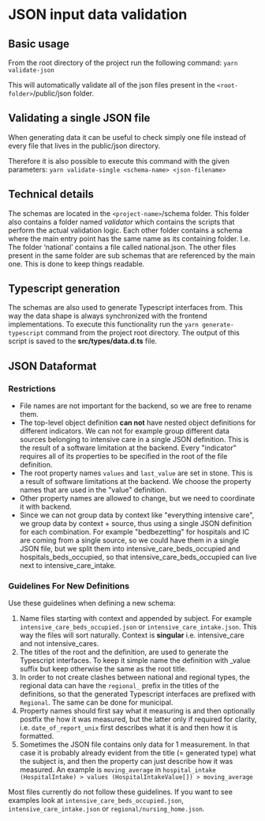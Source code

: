 # JSON input data validation

## Basic usage

From the root directory of the project run the following command: `yarn validate-json`

This will automatically validate all of the json files present in the
`<root-folder>`/public/json folder.

## Validating a single JSON file

When generating data it can be useful to check simply one file instead of every
file that lives in the public/json directory.

Therefore it is also possible to execute this command with the given parameters:
`yarn validate-single <schema-name> <json-filename>`

## Technical details

The schemas are located in the `<project-name>`/schema folder. This folder also
contains a folder named _validator_ which contains the scripts that perform the
actual validation logic. Each other folder contains a schema where the main
entry point has the same name as its containing folder. I.e. The folder
‘national’ contains a file called national.json. The other files present in the
same folder are sub schemas that are referenced by the main one. This is done to
keep things readable.

## Typescript generation

The schemas are also used to generate Typescript interfaces from. This way the
data shape is always synchronized with the frontend implementations. To execute
this functionality run the `yarn generate-typescript` command from the project
root directory. The output of this script is saved to the
**src/types/data.d.ts** file.

## JSON Dataformat

### Restrictions

- File names are not important for the backend, so we are free to rename them.
- The top-level object definition **can not** have nested object definitions for
  different indicators. We can not for example group different data sources
  belonging to intensive care in a single JSON definition. This is the result of
  a software limitation at the backend. Every "indicator" requires all of its
  properties to be specified in the root of the file definition.
- The root property names `values` and `last_value` are set in stone. This is a
  result of software limitations at the backend. We choose the property names
  that are used in the "value" definition.
- Other property names are allowed to change, but we need to coordinate it with
  backend.
- Since we can not group data by context like "everything intensive care", we
  group data by context + source, thus using a single JSON definition for each
  combination. For example "bedbezetting" for hospitals and IC are coming from a
  single source, so we could have them in a single JSON file, but we split them
  into intensive_care_beds_occupied and hospitals_beds_occupied, so that
  intensive_care_beds_occupied can live next to intensive_care_intake.

### Guidelines For New Definitions

Use these guidelines when defining a new schema:

1. Name files starting with context and appended by subject. For example
   `intensive_care_beds_occupied.json` or `intensive_care_intake.json`. This way
   the files will sort naturally. Context is **singular** i.e. intensive_care
   and not intensive_cares.
2. The titles of the root and the definition, are used to generate the
   Typescript interfaces. To keep it simple name the definition with \_value
   suffix but keep otherwise the same as the root title.
3. In order to not create clashes between national and regional types, the
   regional data can have the `regional_` prefix in the titles of the
   definitions, so that the generated Typescript interfaces are prefixed
   with `Regional`. The same can be done for municipal.
4. Property names should first say what it measuring is and then optionally postfix
   the how it was measured, but the latter only if required for clarity, i.e.
   `date_of_report_unix` first describes what it is and then how it is
   formatted.
5. Sometimes the JSON file contains only data for 1 measurement. In that case it is
   probably already evident from the title (= generated type) what the subject is, and
   then the property can just describe how it was measured. An example is
   `moving_average` in `hospital_intake (HospitalIntake) > values (HospitalIntakeValue[]) > moving_average`

Most files currently do not follow these guidelines. If you want to see examples
look at `intensive_care_beds_occupied.json`, `intensive_care_intake.json` or `regional/nursing_home.json`.
